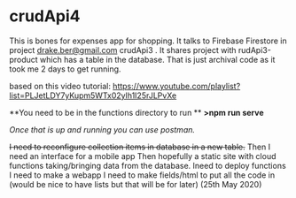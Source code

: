 # crudApi4

This is bones for expenses app for shopping. 
It talks to Firebase Firestore in project drake.ber@gmail.com   crudApi3 . 
It shares project with rudApi3-product which has a table in the database. 
That is just archival code as it took me 2 days to get running. 

based on this video tutorial:
https://www.youtube.com/playlist?list=PLJetLDY7yKupm5WTx02ylh1I25rJLPvXe


**You need to be in the functions directory to run **
**>npm run serve**

_Once that is up and running you can use postman._


~~I need to reconfigure collection items in database in a new table.~~ 
Then I need an interface for a mobile app 
Then hopefully a static site with cloud functions taking/bringing data from the database. 
Ineed to deploy functions
I need to make a webapp
I need to make fields/html to put all the code in
(would be nice to have lists but that will be for later)
(25th May 2020)
